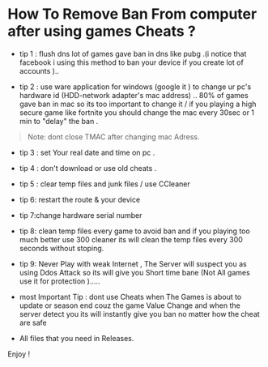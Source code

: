 # How To Remove Ban From computer after using games Cheats ?


* tip 1 : flush dns lot of games  gave ban in dns like pubg .(i notice that facebook i using this method to ban your device if you create lot of accounts ).. 

* tip 2 : use ware application for windows (google it ) to change ur pc's hardware id (HDD-network adapter's mac address) ..  80% of games gave ban in mac so its too important to change it / if you playing a  high secure game like fortnite you should change the mac every 30sec or 1 min to "delay" the ban .
> Note: dont close TMAC after changing mac Adress.

* tip 3 : set Your  real date and time on pc .

* tip 4 :  don't download or use old cheats .

* tip 5 : clear temp files and junk files / use CCleaner

* tip 6: restart the route & your device

* tip 7:change hardware  serial number

* tip 8:  clean temp files every game to  avoid ban  and if you playing too much better use 300 cleaner its will  clean the temp files every 300 seconds without stoping.

* tip 9: Never Play with weak Internet , The Server will suspect you as using  Ddos Attack so its will give you Short time bane (Not All games use it for protection ).....

*  most Important Tip :  dont use Cheats when The Games is about to update or season end couz the game Value Change and when the server detect you its will instantly give you ban  no matter how the cheat are safe

*  All files that you need in Releases.

Enjoy !
